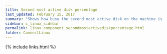 ```yaml
---
title: Second most active disk percentage
last_updated: February 15, 2017
summary: "Shows how busy the second most active disk on the machine is as a percentage of maximum activity."
sidebar: c_linux_sidebar
permalink: linux_component_secondmostactivediskpercentage.html
folder: ConnectLinux
---
```



{% include links.html %}
